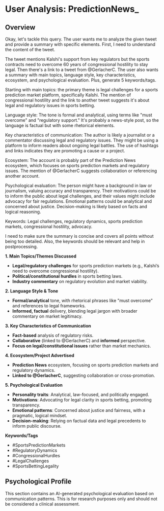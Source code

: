 # User Analysis: PredictionNews_

## Overview

<think>
Okay, let's tackle this query. The user wants me to analyze the given tweet and provide a summary with specific elements. First, I need to understand the content of the tweet.

The tweet mentions Kalshi's support from key regulators but the sports contracts need to overcome 60 years of congressional hostility to stay legal. Then there's a link to a tweet from @GerlacherC. The user also wants a summary with main topics, language style, key characteristics, ecosystem, and psychological evaluation. Plus, generate 5 keywords/tags.

Starting with main topics: the primary theme is legal challenges for a sports prediction market platform, specifically Kalshi. The mention of congressional hostility and the link to another tweet suggests it's about legal and regulatory issues in sports betting.

Language style: The tone is formal and analytical, using terms like "must overcome" and "regulatory support." It's probably a news-style post, so the language is factual but with some rhetorical elements.

Key characteristics of communication: The author is likely a journalist or a commentator discussing legal and regulatory issues. They might be using a platform to inform readers about ongoing legal battles. The use of hashtags and links indicates they are promoting a cause or a project.

Ecosystem: The account is probably part of the Prediction News ecosystem, which focuses on sports prediction markets and regulatory issues. The mention of @GerlacherC suggests collaboration or referencing another account.

Psychological evaluation: The person might have a background in law or journalism, valuing accuracy and transparency. Their motivations could be to inform the public about legal challenges, and their values might include advocacy for fair regulations. Emotional patterns could be analytical and concerned about justice. Decision-making is likely based on facts and logical reasoning.

Keywords: Legal challenges, regulatory dynamics, sports prediction markets, congressional hostility, advocacy.

I need to make sure the summary is concise and covers all points without being too detailed. Also, the keywords should be relevant and help in postprocessing.
</think>

**1. Main Topics/Themes Discussed**  
- **Legal/regulatory challenges** for sports prediction markets (e.g., Kalshi’s need to overcome congressional hostility).  
- **Political/constitutional hurdles** in sports betting laws.  
- **Industry commentary** on regulatory evolution and market viability.  

**2. Language Style & Tone**  
- **Formal/analytical** tone, with rhetorical phrases like "must overcome" and references to legal frameworks.  
- **Informed, factual** delivery, blending legal jargon with broader commentary on market legitimacy.  

**3. Key Characteristics of Communication**  
- **Fact-based** analysis of regulatory risks.  
- **Collaborative** (linked to @GerlacherC) and **informed** perspective.  
- **Focus on legal/constitutional issues** rather than market mechanics.  

**4. Ecosystem/Project Advertised**  
- **Prediction News** ecosystem, focusing on sports prediction markets and regulatory dynamics.  
- **Linked to @GerlacherC**, suggesting collaboration or cross-promotion.  

**5. Psychological Evaluation**  
- **Personality traits**: Analytical, law-focused, and politically engaged.  
- **Motivations**: Advocating for legal clarity in sports betting, promoting transparency.  
- **Emotional patterns**: Concerned about justice and fairness, with a pragmatic, logical mindset.  
- **Decision-making**: Relying on factual data and legal precedents to inform public discourse.  

**Keywords/Tags**  
- #SportsPredictionMarkets  
- #RegulatoryDynamics  
- #CongressionalHurdles  
- #LegalChallenges  
- #SportsBettingLegality

## Psychological Profile

This section contains an AI-generated psychological evaluation based on communication patterns. This is for research purposes only and should not be considered a clinical assessment.